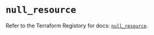 # `null_resource`

Refer to the Terraform Registory for docs: [`null_resource`](https://registry.terraform.io/providers/hashicorp/null/3.2.2/docs/resources/resource).
